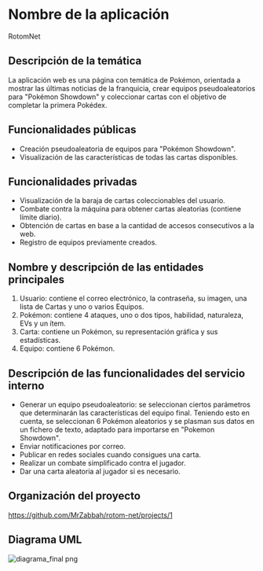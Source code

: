 # Nombre de la aplicación

RotomNet

## Descripción de la temática

La aplicación web es una página con temática de Pokémon, orientada a mostrar las
últimas noticias de la franquicia, crear equipos pseudoaleatorios para 
"Pokémon Showdown" y coleccionar cartas con el objetivo de completar la primera Pokédex.

## Funcionalidades públicas

* Creación pseudoaleatoria de equipos para "Pokémon Showdown".
* Visualización de las características de todas las cartas disponibles.

## Funcionalidades privadas

* Visualización de la baraja de cartas coleccionables del usuario.
* Combate contra la máquina para obtener cartas aleatorias (contiene límite diario).
* Obtención de cartas en base a la cantidad de accesos consecutivos a la web.
* Registro de equipos previamente creados.

## Nombre y descripción de las entidades principales

1. Usuario: contiene el correo electrónico, la contraseña, su imagen, una lista de Cartas y uno o varios Equipos.
2. Pokémon: contiene 4 ataques, uno o dos tipos, habilidad, naturaleza, EVs y un ítem.
3. Carta: contiene un Pokémon, su representación gráfica y sus estadísticas.
4. Equipo: contiene 6 Pokémon.

## Descripción de las funcionalidades del servicio interno

* Generar un equipo pseudoaleatorio: se seleccionan ciertos parámetros que determinarán las características del equipo final. Teniendo esto en cuenta, se seleccionan 6 Pokémon aleatorios y se plasman sus datos en un fichero de texto, adaptado para importarse en "Pokemon Showdown".
* Enviar notificaciones por correo.
* Publicar en redes sociales cuando consigues una carta. 
* Realizar un combate simplificado contra el jugador.
* Dar una carta aleatoria al jugador si es necesario.

## Organización del proyecto

https://github.com/MrZabbah/rotom-net/projects/1

## Diagrama UML
![diagrama_final png](https://user-images.githubusercontent.com/60218308/155217556-0e204848-e783-4499-81c1-f34d2cbcad06.png)



